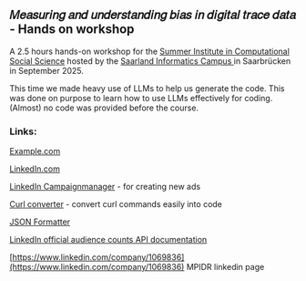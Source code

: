 ## 𝑀𝑒𝑎𝑠𝑢𝑟𝑖𝑛𝑔 𝑎𝑛𝑑 𝑢𝑛𝑑𝑒𝑟𝑠𝑡𝑎𝑛𝑑𝑖𝑛𝑔 𝑏𝑖𝑎𝑠 𝑖𝑛 𝑑𝑖𝑔𝑖𝑡𝑎𝑙 𝑡𝑟𝑎𝑐𝑒 𝑑𝑎𝑡𝑎 - Hands on workshop

A 2.5 hours hands-on workshop for the [Summer Institute in Computational Social Science](https://sicss.io/2025/saarbrucken/) hosted by the [Saarland Informatics Campus ](https://saarland-informatics-campus.de/en/) in Saarbrücken in September 2025.

This time we made heavy use of LLMs to help us generate the code. This was done on purpose to learn how to use LLMs effectively for coding. (Almost) no code was provided before the course.

### Links:

[Example.com](https://example.com/)

[LinkedIn.com](https://www.linkedin.com/feed/)

[LinkedIn Campaignmanager](https://www.linkedin.com/campaignmanager/) - for creating new ads

[Curl converter](https://curlconverter.com/) - convert curl commands easily into code

[JSON Formatter](https://jsonformatter.org/)

[LinkedIn official audience counts API documentation](https://learn.microsoft.com/en-us/linkedin/marketing/integrations/ads/advertising-targeting/audience-counts?view=li-lms-2025-08&tabs=http)

[https://www.linkedin.com/company/1069836](https://www.linkedin.com/company/1069836) MPIDR linkedin page
